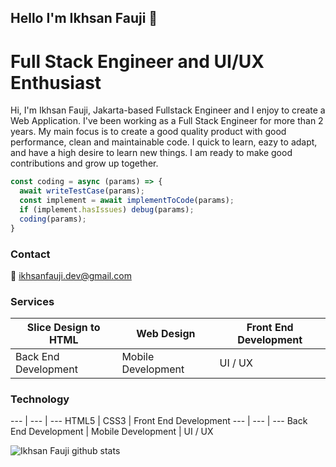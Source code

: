 ## Hello I'm Ikhsan Fauji 👋
# Full Stack Engineer and UI/UX Enthusiast

Hi, I'm Ikhsan Fauji, Jakarta-based Fullstack Engineer and I enjoy to create a Web 
Application. I've been working as a Full Stack Engineer for more than 2 years. 
My main focus is to create a good quality product with good performance, clean 
and maintainable code. I quick to learn, eazy to adapt, and have a high desire 
to learn new things. I am ready to make good contributions and grow up 
together.

``` javascript
const coding = async (params) => {
  await writeTestCase(params);
  const implement = await implementToCode(params);
  if (implement.hasIssues) debug(params);
  coding(params);
}
```

### Contact
:e-mail: ikhsanfauji.dev@gmail.com
###
### Services
Slice Design to HTML | Web Design | Front End Development
--- | --- | --- 
Back End Development | Mobile Development | UI / UX

###
### Technology
--- | --- | --- 
HTML5 | CSS3 | Front End Development
--- | --- | --- 
Back End Development | Mobile Development | UI / UX

![Ikhsan Fauji github stats](https://github-readme-stats.vercel.app/api?username=ikhsan-fauji&show_icons=true)
